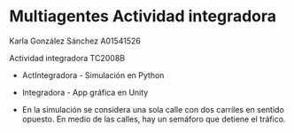 # Multiagentes Actividad integradora

Karla González Sánchez A01541526

Actividad integradora TC2008B
- ActIntegradora - Simulación en Python
- Integradora - App gráfica en Unity

- En la simulación se considera una sola calle con dos carriles en sentido opuesto. En medio de las calles, hay un semáforo que detiene el tráfico.
